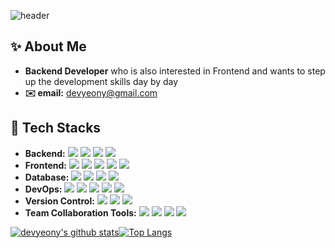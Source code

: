 ![header](https://capsule-render.vercel.app/api?type=waving&color=0:00C9FF,100:92FE9D&height=300&section=header&text=Yeonhee%20Hayden%20Kim&desc=Love%20the%20life%20you%20live,%20live%20the%20life%20you%20love&fontColor=F1F7F0&fontSize=50&descSize=17&descAlign=75)

## ✨ About Me
- <b>Backend Developer</b> who is also interested in Frontend and wants to step up the development skills day by day 
- <b>✉️ email:</b> devyeony@gmail.com

## 🔧 Tech Stacks
-	<b>Backend:</b> <img src="https://img.shields.io/badge/Java-007396?style=flat-square&logo=Java&logoColor=white"/> <img src="https://img.shields.io/badge/Spring-6DB33F?style=flat-square&logo=Spring&logoColor=white"/> <img src="https://img.shields.io/badge/SpringBoot-6DB33F?style=flat-square&logo=SpringBoot&logoColor=white"/> <img src="https://img.shields.io/badge/Python-3776AB?style=flat-square&logo=python&logoColor=white"/>
-	<b>Frontend:</b> <img src="https://img.shields.io/badge/JavaScript-dbab09?style=flat-square&logo=javascript&logoColor=white"/> <img src="https://img.shields.io/badge/React-61dafb?style=flat-square&logo=react&logoColor=white"/> <img src="https://img.shields.io/badge/Vue.js-4FC08D?style=flat-square&logo=Vue.js&logoColor=white"/> <img src="https://img.shields.io/badge/HTML-e34f26?style=flat-square&logo=html5&logoColor=white"/> <img src="https://img.shields.io/badge/CSS-1572b6?style=flat-square&logo=css3&logoColor=white"/>
-	<b>Database:</b> <img src="https://img.shields.io/badge/MySQL-4479A1?style=flat-square&logo=mysql&logoColor=white"/> <img src="https://img.shields.io/badge/PostgreSQL-336791?style=flat-square&logo=postgresql&logoColor=white"/> <img src="https://img.shields.io/badge/MongoDB-47A248?style=flat-square&logo=mongodb&logoColor=white"/> <img src="https://img.shields.io/badge/Redis-DC382D?style=flat-square&logo=redis&logoColor=white"/>
-	<b>DevOps:</b> <img src="https://img.shields.io/badge/AWS-232F3E?style=flat-square&logo=amazon-aws&logoColor=white"/> <img src="https://img.shields.io/badge/Jenkins-D24939?style=flat-square&logo=jenkins&logoColor=white"/> <img src="https://img.shields.io/badge/Travis CI-3EAAAF?style=flat-square&logo=travis-ci&logoColor=white"/> <img src="https://img.shields.io/badge/SonarQube-4E9BCD?style=flat-square&logo=sonarqube&logoColor=white"/> <img src="https://img.shields.io/badge/Linux-CC624?style=flat-square&logo=linux&logoColor=white"/>
- <b>Version Control:</b> <img src="https://img.shields.io/badge/Git-f05032?style=flat-square&logo=git&logoColor=white"/> <img src="https://img.shields.io/badge/GitHub-181717?style=flat-square&logo=github&logoColor=white"/> <img src="https://img.shields.io/badge/Bitbucket-0052cc?style=flat-square&logo=bitbucket&logoColor=white"/>
-	<b>Team Collaboration Tools:</b> <img src="https://img.shields.io/badge/Jira-0052cc?style=flat-square&logo=jira&logoColor=white"/> <img src="https://img.shields.io/badge/Trello-0052CC?style=flat-square&logo=trello&logoColor=white"/> <img src="https://img.shields.io/badge/Confluence-0052cc?style=flat-square&logo=confluence&logoColor=white"/> <img src="https://img.shields.io/badge/Figma-f24e1e?style=flat-square&logo=figma&logoColor=white"/>

[![devyeony's github stats](https://github-readme-stats.vercel.app/api?username=devyeony&show_icons=true&theme=onedark)](https://github.com/devyeony)[![Top Langs](https://github-readme-stats.vercel.app/api/top-langs/?username=devyeony&layout=compact&theme=onedark)](https://github.com/devyeony)
